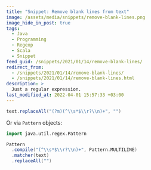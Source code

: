 ```yaml
---
title: "Snippet: Remove blank lines from text"
image: /assets/media/snippets/remove-blank-lines.png
image_hide_in_post: true
tags:
  - Java
  - Programming
  - Regexp
  - Scala
  - Snippet
feed_guid: /snippets/2021/01/14/remove-blank-lines/
redirect_from:
  - /snippets/2021/01/14/remove-blank-lines/
  - /snippets/2021/01/14/remove-blank-lines.html
description: >
  Just a regular expression.
last_modified_at: 2022-04-01 15:57:33 +03:00
---
```


```scala
text.replaceAll("(?m)(^\\s*$\\r?\\n)+", "")
```

Or via `Pattern` objects:

```scala
import java.util.regex.Pattern

Pattern
  .compile("(^\\s*$\\r?\\n)+", Pattern.MULTILINE)
  .matcher(text)
  .replaceAll("")
```
